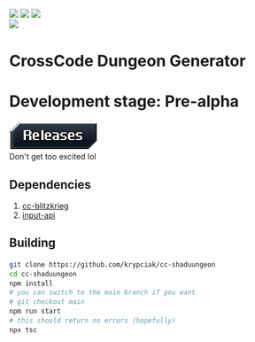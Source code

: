 [![](https://tokei.rs/b1/github/krypciak/cc-shaduungeon?type=typescript&label=TypeScript&style=flat&branch=dev)](https://tokei.rs/b1/github/krypciak/cc-shaduungeon?type=typescript&label=TypeScript&style=flat&branch=dev)
[![](https://tokei.rs/b1/github/krypciak/cc-shaduungeon?type=JSON&label=Json&style=flat&branch=dev)]([https://github.com/krypciak/cc-shaduungeon](https://tokei.rs/b1/github/krypciak/cc-shaduungeon?type=JSON&label=Json&style=flat&branch=dev))
![](https://camo.githubusercontent.com/9ec43a2999c46fd3cc1b546f55dd8d940c7a54c4ef851180cf8e4ff6ee70c504/68747470733a2f2f696d672e736869656c64732e696f2f62616467652f6d6164655f776974685f7061696e5f616e645f737566666572696e672d6666363962343f6c6f676f3d6a617661)  
![](https://camo.githubusercontent.com/e72a64ac219c0f26026a7656c9ac6abf64d1f27e590a73b33e0b068ccc535312/68747470733a2f2f696d672e736869656c64732e696f2f62616467652f574f524b532532304f4e2d4d592532304d414348494e452d79656c6c6f773f7374796c653d666f722d7468652d6261646765)
# CrossCode Dungeon Generator
# Development stage: Pre-alpha


![Realeses](https://github.com/CCDirectLink/organization/blob/master/assets/badges/releases%402x.png)  
Don't get too excited lol

## Dependencies
1. [cc-blitzkrieg](https://github.com/krypciak/cc-blitzkrieg)
2. [input-api](https://github.com/CCDirectLink/input-api)
		

## Building
```bash
git clone https://github.com/krypciak/cc-shaduungeon
cd cc-shaduungeon
npm install
# you can switch to the main branch if you want
# git checkout main
npm run start
# this should return no errors (hopefully)
npx tsc
```
